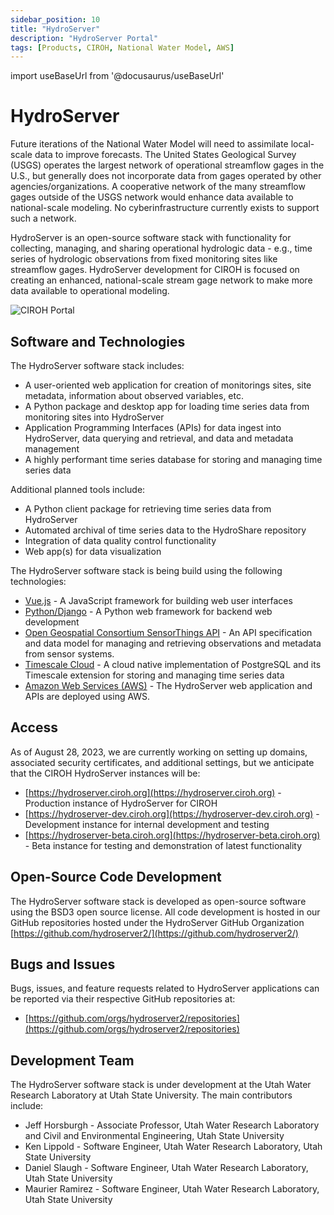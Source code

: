 ```yaml
---
sidebar_position: 10
title: "HydroServer"
description: "HydroServer Portal"
tags: [Products, CIROH, National Water Model, AWS]
---
```


import useBaseUrl from '@docusaurus/useBaseUrl'

# HydroServer

Future iterations of the National Water Model will need to assimilate local-scale data to improve forecasts. The United States Geological Survey (USGS) operates the largest network of operational streamflow gages in the U.S., but generally does not incorporate data from gages operated by other agencies/organizations. A cooperative network of the many streamflow gages outside of the USGS network would enhance data available to national-scale modeling. No cyberinfrastructure currently exists to support such a network.

HydroServer is an open-source software stack with functionality for collecting, managing, and sharing operational hydrologic data - e.g., time series of hydrologic observations from fixed monitoring sites like streamflow gages. HydroServer development for CIROH is focused on creating an enhanced, national-scale stream gage network to make more data available to operational modeling.

![CIROH Portal](/img/hydroserver.png)

## Software and Technologies

The HydroServer software stack includes:
* A user-oriented web application for creation of monitorings sites, site metadata, information about observed variables, etc.
* A Python package and desktop app for loading time series data from monitoring sites into HydroServer
* Application Programming Interfaces (APIs) for data ingest into HydroServer, data querying and retrieval, and data and metadata management
* A highly performant time series database for storing and managing time series data

Additional planned tools include:
* A Python client package for retrieving time series data from HydroServer
* Automated archival of time series data to the HydroShare repository
* Integration of data quality control functionality
* Web app(s) for data visualization

The HydroServer software stack is being build using the following technologies:
* [Vue.js](https://vuejs.org/) - A JavaScript framework for building web user interfaces
* [Python/Django](https://www.djangoproject.com/) - A Python web framework for backend web development
* [Open Geospatial Consortium SensorThings API](https://www.ogc.org/standard/sensorthings/) - An API specification and data model for managing and retrieving observations and metadata from sensor systems.
* [Timescale Cloud](https://www.timescale.com/) - A cloud native implementation of PostgreSQL and its Timescale extension for storing and managing time series data
* [Amazon Web Services (AWS)](https://aws.amazon.com/) - The HydroServer web application and APIs are deployed using AWS.

## Access

As of August 28, 2023, we are currently working on setting up domains, associated security certificates, and additional settings, but we anticipate that the CIROH HydroServer instances will be:
* [https://hydroserver.ciroh.org](https://hydroserver.ciroh.org) - Production instance of HydroServer for CIROH
* [https://hydroserver-dev.ciroh.org](https://hydroserver-dev.ciroh.org) - Development instance for internal development and testing
* [https://hydroserver-beta.ciroh.org](https://hydroserver-beta.ciroh.org) - Beta instance for testing and demonstration of latest functionality

## Open-Source Code Development

The HydroServer software stack is developed as open-source software using the BSD3 open source license. All code development is hosted in our GitHub repositories hosted under the HydroServer GitHub Organization [https://github.com/hydroserver2/](https://github.com/hydroserver2/)

## Bugs and Issues

Bugs, issues, and feature requests related to HydroServer applications can be reported via their respective GitHub repositories at:

* [https://github.com/orgs/hydroserver2/repositories](https://github.com/orgs/hydroserver2/repositories)

## Development Team

The HydroServer software stack is under development at the Utah Water Research Laboratory at Utah State University. The main contributors include:
* Jeff Horsburgh - Associate Professor, Utah Water Research Laboratory and Civil and Environmental Engineering, Utah State University
* Ken Lippold - Software Engineer, Utah Water Research Laboratory, Utah State University
* Daniel Slaugh - Software Engineer, Utah Water Research Laboratory, Utah State University
* Maurier Ramirez - Software Engineer, Utah Water Research Laboratory, Utah State University

